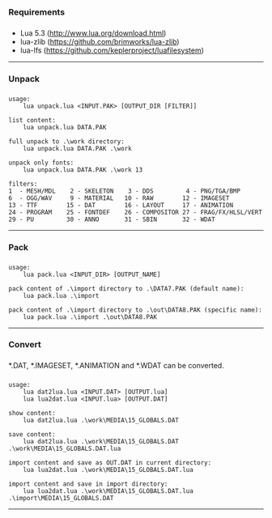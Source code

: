### Requirements ###
###  
* Lua 5.3 (http://www.lua.org/download.html)
* lua-zlib (https://github.com/brimworks/lua-zlib)
* lua-lfs (https://github.com/keplerproject/luafilesystem)
---
### Unpack ###
###  
```text
usage:
    lua unpack.lua <INPUT.PAK> [OUTPUT_DIR [FILTER]]

list content:
    lua unpack.lua DATA.PAK

full unpack to .\work directory:
    lua unpack.lua DATA.PAK .\work

unpack only fonts:
    lua unpack.lua DATA.PAK .\work 13

filters:
1  - MESH/MDL    2 - SKELETON    3 - DDS         4 - PNG/TGA/BMP
6  - OGG/WAV     9 - MATERIAL   10 - RAW        12 - IMAGESET
13 - TTF        15 - DAT        16 - LAYOUT     17 - ANIMATION
24 - PROGRAM    25 - FONTDEF    26 - COMPOSITOR 27 - FRAG/FX/HLSL/VERT
29 - PU         30 - ANNO       31 - SBIN       32 - WDAT
```
---
### Pack ###
###  
```text
usage:
    lua pack.lua <INPUT_DIR> [OUTPUT_NAME]

pack content of .\import directory to .\DATA7.PAK (default name):
    lua pack.lua .\import

pack content of .\import directory to .\out\DATA8.PAK (specific name):
    lua pack.lua .\import .\out\DATA8.PAK
```
---
### Convert ###
###  
\*.DAT, \*.IMAGESET, \*.ANIMATION and \*.WDAT can be converted.
###  
```text
usage:
    lua dat2lua.lua <INPUT.DAT> [OUTPUT.lua]
    lua lua2dat.lua <INPUT.lua> [OUTPUT.DAT]

show content:
    lua dat2lua.lua .\work\MEDIA\15_GLOBALS.DAT

save content:
    lua dat2lua.lua .\work\MEDIA\15_GLOBALS.DAT .\work\MEDIA\15_GLOBALS.DAT.lua

import content and save as OUT.DAT in current directory:
    lua lua2dat.lua .\work\MEDIA\15_GLOBALS.DAT.lua

import content and save in import directory:
    lua lua2dat.lua .\work\MEDIA\15_GLOBALS.DAT.lua .\import\MEDIA\15_GLOBALS.DAT
```
---